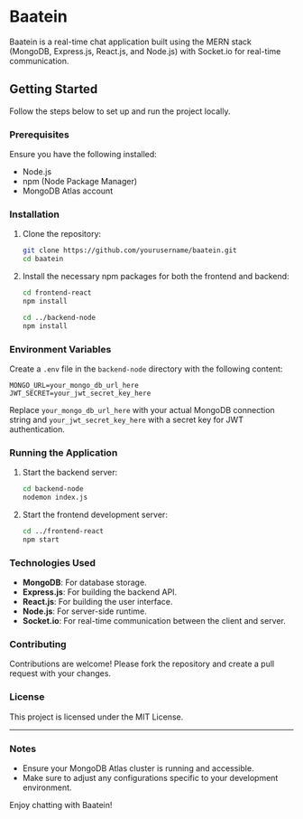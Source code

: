# Baatein

Baatein is a real-time chat application built using the MERN stack (MongoDB, Express.js, React.js, and Node.js) with Socket.io for real-time communication.

## Getting Started

Follow the steps below to set up and run the project locally.

### Prerequisites

Ensure you have the following installed:

- Node.js
- npm (Node Package Manager)
- MongoDB Atlas account

### Installation

1. Clone the repository:

   ```bash
   git clone https://github.com/yourusername/baatein.git
   cd baatein
   ```

2. Install the necessary npm packages for both the frontend and backend:

   ```bash
   cd frontend-react
   npm install
   ```

   ```bash
   cd ../backend-node
   npm install
   ```

### Environment Variables

Create a `.env` file in the `backend-node` directory with the following content:

```env
MONGO_URL=your_mongo_db_url_here
JWT_SECRET=your_jwt_secret_key_here
```

Replace `your_mongo_db_url_here` with your actual MongoDB connection string and `your_jwt_secret_key_here` with a secret key for JWT authentication.

### Running the Application

1. Start the backend server:

   ```bash
   cd backend-node
   nodemon index.js
   ```

2. Start the frontend development server:

   ```bash
   cd ../frontend-react
   npm start
   ```

### Technologies Used

- **MongoDB**: For database storage.
- **Express.js**: For building the backend API.
- **React.js**: For building the user interface.
- **Node.js**: For server-side runtime.
- **Socket.io**: For real-time communication between the client and server.

### Contributing

Contributions are welcome! Please fork the repository and create a pull request with your changes.

### License

This project is licensed under the MIT License.

---

### Notes

- Ensure your MongoDB Atlas cluster is running and accessible.
- Make sure to adjust any configurations specific to your development environment.

Enjoy chatting with Baatein!
